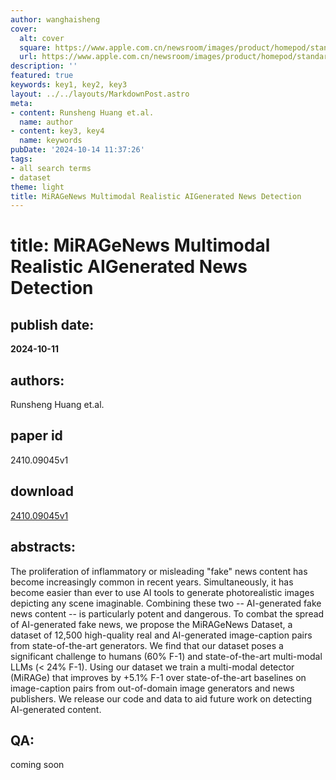 ```yaml
---
author: wanghaisheng
cover:
  alt: cover
  square: https://www.apple.com.cn/newsroom/images/product/homepod/standard/Apple-HomePod-hero-230118_big.jpg.large_2x.jpg
  url: https://www.apple.com.cn/newsroom/images/product/homepod/standard/Apple-HomePod-hero-230118_big.jpg.large_2x.jpg
description: ''
featured: true
keywords: key1, key2, key3
layout: ../../layouts/MarkdownPost.astro
meta:
- content: Runsheng Huang et.al.
  name: author
- content: key3, key4
  name: keywords
pubDate: '2024-10-14 11:37:26'
tags:
- all search terms
- dataset
theme: light
title: MiRAGeNews Multimodal Realistic AIGenerated News Detection
---
```


# title: MiRAGeNews Multimodal Realistic AIGenerated News Detection 
## publish date: 
**2024-10-11** 
## authors: 
  Runsheng Huang et.al. 
## paper id
2410.09045v1
## download
[2410.09045v1](http://arxiv.org/abs/2410.09045v1)
## abstracts:
The proliferation of inflammatory or misleading "fake" news content has become increasingly common in recent years. Simultaneously, it has become easier than ever to use AI tools to generate photorealistic images depicting any scene imaginable. Combining these two -- AI-generated fake news content -- is particularly potent and dangerous. To combat the spread of AI-generated fake news, we propose the MiRAGeNews Dataset, a dataset of 12,500 high-quality real and AI-generated image-caption pairs from state-of-the-art generators. We find that our dataset poses a significant challenge to humans (60% F-1) and state-of-the-art multi-modal LLMs (< 24% F-1). Using our dataset we train a multi-modal detector (MiRAGe) that improves by +5.1% F-1 over state-of-the-art baselines on image-caption pairs from out-of-domain image generators and news publishers. We release our code and data to aid future work on detecting AI-generated content.
## QA:
coming soon
